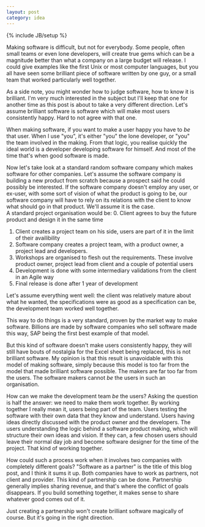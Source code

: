 ```yaml
---
layout: post
category: idea
---
```

{% include JB/setup %}

Making software is difficult, but not for everybody. Some people, often small teams or even lone developers, will create true gems which can be a magnitude better than what a company on a large budget will release. I could give examples like the first Unix or most computer languages, but you all have seen some brilliant piece of software written by one guy, or a small team that worked particularly well together.

As a side note, you might wonder how to judge software, how to know it is brilliant. I'm very much interested in the subject but I'll keep that one for another time as this post is about to take a very different direction. Let's assume brilliant software is software which will make most users consistently happy. Hard to not agree with that one.

When making software, if you want to make a user happy you have to *be* that user. When I use "you", it's either "you" the lone developer, or "you" the team involved in the making. From that logic, you realise quickly the ideal world is a developer developing software for himself. And most of the time that's when good software is made.

Now let's take look at a standard random software company which makes software for other companies. Let's assume the software company is building a new product from scratch because a prospect said he could possibly be interested. If the software company doesn't employ any user, or ex-user, with some sort of vision of what the product is going to be, our software company will have to rely on its relations with the client to know what should go in that product. We'll assume it is the case. <br>
A standard project organisation would be:
0. Client agrees to buy the future product and design it in the same time
1. Client creates a project team on his side, users are part of it in the limit of their availibility
2. Software company creates a project team, with a product owner, a project lead and developers.
3. Workshops are organised to flesh out the requirements. These involve product owner, project lead from client and a couple of potential users
4. Development is done with some intermediary validations from the client in an Agile way
5. Final release is done after 1 year of development

Let's assume everything went well: the client was relatively mature about what he wanted, the specifications were as good as a specification can be, the development team worked well together.

This way to do things is a very standard, proven by the market way to make software. Billions are made by software companies who sell software made this way, SAP being the first best example of that model.

But this kind of software doesn't make users consistently happy, they will still have bouts of nostalgia for the Excel sheet being replaced, this is not brilliant software. My opinion is that this result is unavoidable with this model of making software, simply because this model is too far from the model that made brilliant software possible. The makers are far too far from the users. The software makers cannot *be* the users in such an organisation.

How can we make the development team *be* the users? Asking the question is half the answer: we need to make them work together. By working together I really mean it, users being part of the team. Users testing the software with their own data that they know and understand. Users having ideas directly discussed with the product owner and the developers. The users understanding the logic behind a software product making, which will structure their own ideas and vision. If they can, a few chosen users should leave their normal day job and become software designer for the time of the project. That kind of working together.

How could such a process work when it involves two companies with completely different goals? "Software as a partner" is the title of this blog post, and I think it sums it up. Both companies have to work as partners, not client and provider. This kind of partnership can be done. Partnership generally implies sharing revenue, and that's where the conflict of goals disappears. If you build something together, it makes sense to share whatever good comes out of it.

Just creating a partnership won't create brilliant software magically of course. But it's going in the right direction.
